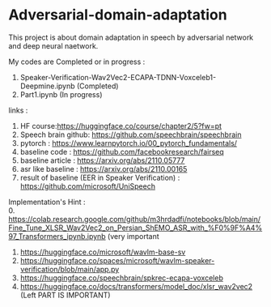 # Adversarial-domain-adaptation
This  project is about domain adaptation in speech by adversarial network and deep neural naetwork.</br>

My codes are Completed or in progress :</br>

1.  Speaker-Verification-Wav2Vec2-ECAPA-TDNN-Voxceleb1-Deepmine.ipynb (Completed)</br>
2.  Part1.ipynb (In progress)</br>

links :</br>

1.  HF course:https://huggingface.co/course/chapter2/5?fw=pt</br>
2.  Speech brain github: https://github.com/speechbrain/speechbrain</br>
3.  pytorch : https://www.learnpytorch.io/00_pytorch_fundamentals/</br>
4.  baseline code : https://github.com/facebookresearch/fairseq</br>
5.  baseline article : https://arxiv.org/abs/2110.05777</br>
6.  asr like baseline : https://arxiv.org/abs/2110.00165</br>
7. result of baseline (EER in Speaker Verification) : https://github.com/microsoft/UniSpeech</br>


Implementation's Hint : </br>
0. https://colab.research.google.com/github/m3hrdadfi/notebooks/blob/main/Fine_Tune_XLSR_Wav2Vec2_on_Persian_ShEMO_ASR_with_%F0%9F%A4%97_Transformers_ipynb.ipynb (very important</br>
1. https://huggingface.co/microsoft/wavlm-base-sv</br>
2. https://huggingface.co/spaces/microsoft/wavlm-speaker-verification/blob/main/app.py</br>
3. https://huggingface.co/speechbrain/spkrec-ecapa-voxceleb</br>
4. https://huggingface.co/docs/transformers/model_doc/xlsr_wav2vec2 (Left PART IS IMPORTANT)</br>

